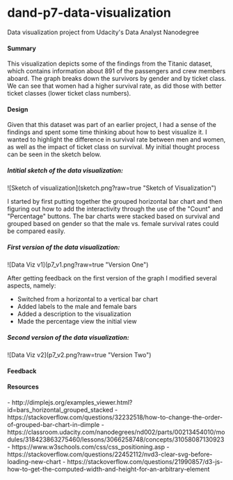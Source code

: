 # dand-p7-data-visualization
Data visualization project from Udacity's Data Analyst Nanodegree

<h4>Summary</h4>

This visualization depicts some of the findings from the Titanic dataset, which contains information about 891 of the passengers and crew members aboard. The graph breaks down the survivors by gender and by ticket class. We can see that women had a higher survival rate, as did those with better ticket classes (lower ticket class numbers).

<h4>Design</h4>

Given that this dataset was part of an earlier project, I had a sense of the findings and spent some time thinking about how to best visualize it. I wanted to highlight the difference in survival rate between men and women, as well as the impact of ticket class on survival. My initial thought process can be seen in the sketch below.

<h5>Intitial sketch of the data visualization:</h5>
![Sketch of visualization](sketch.png?raw=true "Sketch of Visualization")

I started by first putting together the grouped horizontal bar chart and then figuring out how to add the interactivity through the use of the "Count" and "Percentage" buttons. The bar charts were stacked based on survival and grouped based on gender so that the male vs. female survival rates could be compared easily.

<h5>First version of the data visualization:</h5>
![Data Viz v1](p7_v1.png?raw=true "Version One")

After getting feedback on the first version of the graph I modified several aspects, namely:
- Switched from a horizontal to a vertical bar chart
- Added labels to the male and female bars
- Added a description to the visualization
- Made the percentage view the initial view

<h5>Second version of the data visualization:</h5>
![Data Viz v2](p7_v2.png?raw=true "Version Two")

<h4>Feedback</h4>

<h4>Resources</h4>
- http://dimplejs.org/examples_viewer.html?id=bars_horizontal_grouped_stacked
- https://stackoverflow.com/questions/32232518/how-to-change-the-order-of-grouped-bar-chart-in-dimple
- https://classroom.udacity.com/nanodegrees/nd002/parts/00213454010/modules/318423863275460/lessons/3066258748/concepts/31058087130923
- https://www.w3schools.com/css/css_positioning.asp
- https://stackoverflow.com/questions/22452112/nvd3-clear-svg-before-loading-new-chart
- https://stackoverflow.com/questions/21990857/d3-js-how-to-get-the-computed-width-and-height-for-an-arbitrary-element

